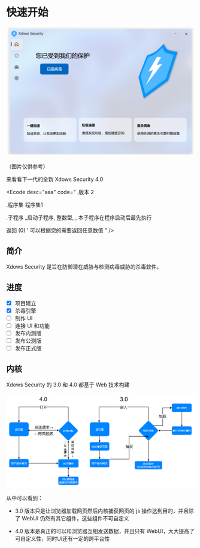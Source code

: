 # 快速开始

![HomeUI](./PNG/HomeUI.png)

（图片仅供参考）

来看看下一代的全新 Xdows Security 4.0


<Ecode desc="aaa" code="
.版本 2

.程序集 程序集1

.子程序 _启动子程序, 整数型, , 本子程序在程序启动后最先执行


返回 (0)  ' 可以根据您的需要返回任意数值
" />



## 简介

Xdows Security 是旨在防御潜在威胁与检测病毒威胁的杀毒软件。

## 进度

 - [x] 项目建立
 - [x] 杀毒引擎
 - [ ] 制作 UI
 - [ ] 连接 UI 和功能
 - [ ] 发布内测版
 - [ ] 发布公测版
 - [ ] 发布正式版

## 内核

Xdows Security 的 3.0 和 4.0 都基于 Web 技术构建

![FlowChart](./PNG/FlowChart.png)

从中可以看到：

 - 3.0 版本只是让浏览器加载网页然后内核捕获网页的 js 操作达到目的，并且除了 WebUI 仍然有其它组件，这些组件不可自定义

 - 4.0 版本是真正的可以和浏览器互相发送数据，并且只有 WebUI，大大提高了可自定义性，同时UI还有一定的跨平台性
